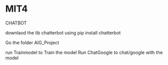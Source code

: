 # MIT4
CHATBOT





downlaod the lib chatterbot using pip install chatterbot

Go the folder AIG_Project

run Trainmodel to Train the model
Run ChatGoogle to chat/google with the model 

